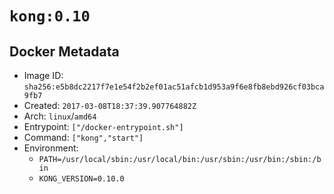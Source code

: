 # `kong:0.10`

## Docker Metadata

- Image ID: `sha256:e5b8dc2217f7e1e54f2b2ef01ac51afcb1d953a9f6e8fb8ebd926cf03bca9fb7`
- Created: `2017-03-08T18:37:39.907764882Z`
- Arch: `linux`/`amd64`
- Entrypoint: `["/docker-entrypoint.sh"]`
- Command: `["kong","start"]`
- Environment:
  - `PATH=/usr/local/sbin:/usr/local/bin:/usr/sbin:/usr/bin:/sbin:/bin`
  - `KONG_VERSION=0.10.0`
